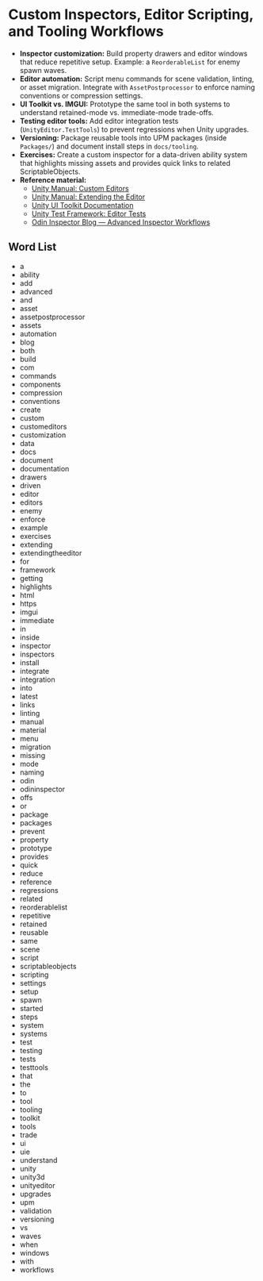 # Custom Inspectors, Editor Scripting, and Tooling Workflows
- **Inspector customization:** Build property drawers and editor windows that reduce repetitive setup. Example: a `ReorderableList` for enemy spawn waves.
- **Editor automation:** Script menu commands for scene validation, linting, or asset migration. Integrate with `AssetPostprocessor` to enforce naming conventions or compression settings.
- **UI Toolkit vs. IMGUI:** Prototype the same tool in both systems to understand retained-mode vs. immediate-mode trade-offs.
- **Testing editor tools:** Add editor integration tests (`UnityEditor.TestTools`) to prevent regressions when Unity upgrades.
- **Versioning:** Package reusable tools into UPM packages (inside `Packages/`) and document install steps in `docs/tooling`.
- **Exercises:** Create a custom inspector for a data-driven ability system that highlights missing assets and provides quick links to related ScriptableObjects.
- **Reference material:**
  - [Unity Manual: Custom Editors](https://docs.unity3d.com/Manual/editor-CustomEditors.html)
  - [Unity Manual: Extending the Editor](https://docs.unity3d.com/Manual/ExtendingTheEditor.html)
  - [Unity UI Toolkit Documentation](https://docs.unity3d.com/Manual/UIE-getting-started.html)
  - [Unity Test Framework: Editor Tests](https://docs.unity3d.com/Packages/com.unity.test-framework@latest/manual/reference-components-editor-tests.html)
  - [Odin Inspector Blog — Advanced Inspector Workflows](https://odininspector.com/blog)

## Word List
- a
- ability
- add
- advanced
- and
- asset
- assetpostprocessor
- assets
- automation
- blog
- both
- build
- com
- commands
- components
- compression
- conventions
- create
- custom
- customeditors
- customization
- data
- docs
- document
- documentation
- drawers
- driven
- editor
- editors
- enemy
- enforce
- example
- exercises
- extending
- extendingtheeditor
- for
- framework
- getting
- highlights
- html
- https
- imgui
- immediate
- in
- inside
- inspector
- inspectors
- install
- integrate
- integration
- into
- latest
- links
- linting
- manual
- material
- menu
- migration
- missing
- mode
- naming
- odin
- odininspector
- offs
- or
- package
- packages
- prevent
- property
- prototype
- provides
- quick
- reduce
- reference
- regressions
- related
- reorderablelist
- repetitive
- retained
- reusable
- same
- scene
- script
- scriptableobjects
- scripting
- settings
- setup
- spawn
- started
- steps
- system
- systems
- test
- testing
- tests
- testtools
- that
- the
- to
- tool
- tooling
- toolkit
- tools
- trade
- ui
- uie
- understand
- unity
- unity3d
- unityeditor
- upgrades
- upm
- validation
- versioning
- vs
- waves
- when
- windows
- with
- workflows
